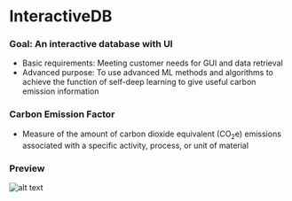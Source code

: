 # InteractiveDB

### Goal: An interactive database with UI

- Basic requirements: Meeting customer needs for GUI and data retrieval
- Advanced purpose: To use advanced ML methods and algorithms to achieve the function of self-deep learning to give useful carbon emission information

### Carbon Emission Factor
- Measure of the amount of carbon dioxide equivalent (CO<sub>2</sub>e) emissions associated with a specific activity, process, or unit of material

### Preview
![alt text](https://github.com/wxy1203/InteractiveDB/blob/main/InteractiveDB.png)
